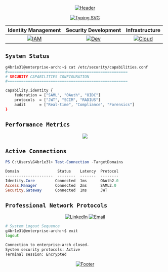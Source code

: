 <div align="center">

[![Header](https://readme-typing-svg.herokuapp.com?font=JetBrains+Mono&size=40&duration=3000&pause=1000&color=FF0000&center=true&vCenter=true&repeat=false&width=500&height=70&lines=System+Initialize)](https://github.com/G4br1e3l)

[![Typing SVG](https://readme-typing-svg.herokuapp.com?font=JetBrains+Mono&duration=2000&pause=1000&color=8C8C8C&center=true&vCenter=true&multiline=true&repeat=true&width=435&height=60&lines=Identity+Architecture+Engineer;Enterprise+Solutions+Developer)](https://github.com/G4br1e3l)

</div>

<div align="center">

| Identity Management | Security Development | Infrastructure |
|:------------------:|:-------------------:|:--------------:|
| [![IAM](https://img.shields.io/badge/IAM-Architecture-FF0000?style=flat-square&logo=auth0&logoColor=white)](https://github.com/G4br1e3l) | [![Dev](https://img.shields.io/badge/Security-Development-8C8C8C?style=flat-square&logo=typescript&logoColor=white)](https://github.com/G4br1e3l) | [![Cloud](https://img.shields.io/badge/Cloud-Security-FF0000?style=flat-square&logo=amazonaws&logoColor=white)](https://github.com/G4br1e3l) |

</div>

## `System Status`

```bash
g4br1e3l@enterprise-arch:~$ cat /etc/security/capabilities.conf
#=====================================================
# SECURITY CAPABILITIES CONFIGURATION
#=====================================================

capability.identity {
    federation = ["SAML", "OAuth", "OIDC"]
    protocols  = ["JWT", "SCIM", "RADIUS"]
    audit      = ["Real-time", "Compliance", "Forensics"]
}
```

## `Performance Metrics`

<div align="center">
  <img src="https://github-readme-stats.vercel.app/api?username=G4br1e3l&show_icons=true&hide_title=true&hide_border=true&theme=dark&bg_color=000000&title_color=FF0000&icon_color=FF0000&text_color=8C8C8C"/>
</div>

## `Active Connections`

```powershell
PS C:\Users\G4br1e3l> Test-Connection -TargetDomains

Domain                 Status    Latency  Protocol
---------------------  --------  -------  --------
Identity.Core         Connected  1ms      OAuth2.0
Access.Manager        Connected  2ms      SAML2.0
Security.Gateway      Connected  1ms      JWT
```

## `Professional Network Protocols`

<div align="center">

[![LinkedIn](https://img.shields.io/badge/LinkedIn-Connect-8C8C8C?style=for-the-badge&logo=linkedin&logoColor=white)](https://linkedin.com/in/G4br1e3l)
[![Email](https://img.shields.io/badge/Email-Contact-FF0000?style=for-the-badge&logo=gmail&logoColor=white)](mailto:contact@example.com)

</div>

```bash
# System Logout Sequence
g4br1e3l@enterprise-arch:~$ exit
logout

Connection to enterprise-arch closed.
System security protocols: Active
Terminal session: Encrypted
```

<div align="center">

[![Footer](https://readme-typing-svg.herokuapp.com?font=JetBrains+Mono&size=12&duration=3000&pause=1000&color=8C8C8C&center=true&vCenter=true&repeat=false&width=435&lines=Secure+Connection+Terminated)](https://github.com/G4br1e3l)

</div>
